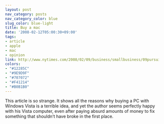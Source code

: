 ```yaml
---
layout: post
nav_category: posts
nav_category_color: blue
slug_color: blue-light
title: Buy a mac
date: '2008-02-12T05:00:30+09:00'
tags:
- article
- apple
- mac
- opinion
link: http://www.nytimes.com/2008/02/09/business/smallbusiness/09pursuits.html
colors:
- "#12285C"
- "#9E9D9F"
- "#707072"
- "#F41214"
- "#B0B1B0"
---
```


<p>This article is so strange. It shows all the reasons why buying a PC with Windows Vista is a terrible idea, and yet the author seems perfectly happy with his Vista computer, even after paying absurd amounts of money to fix something that shouldn&rsquo;t have broke in the first place.  </p>
